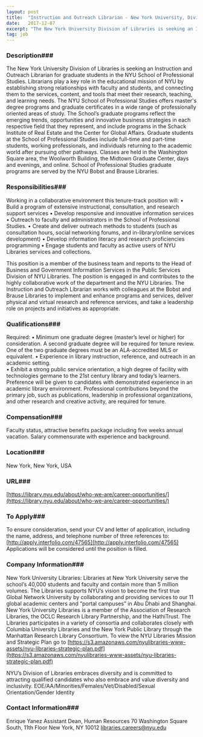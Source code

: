 ```yaml
---
layout: post
title:  "Instruction and Outreach Librarian - New York University, Division of Libraries"
date:   2017-12-07
excerpt: "The New York University Division of Libraries is seeking an Instruction and Outreach Librarian for graduate students in the NYU School of Professional Studies. Librarians play a key role in the educational mission of NYU by establishing strong relationships with faculty and students, and connecting them to the services, content,..."
tag: job
---
```


### Description###

The New York University Division of Libraries is seeking an Instruction and Outreach Librarian for graduate students in the NYU School of Professional Studies.  Librarians play a key role in the educational mission of NYU by establishing strong relationships with faculty and students, and connecting them to the services, content, and tools that meet their research, teaching, and learning needs. 
The NYU School of Professional Studies offers master's degree programs and graduate certificates in a wide range of professionally oriented areas of study.  The School’s graduate programs reflect the emerging trends, opportunities and innovative business strategies in each respective field that they represent, and include programs in the Schack Institute of Real Estate and the Center for Global Affairs.  Graduate students at the School of Professional Studies include full-time and part-time students, working professionals, and individuals returning to the academic world after pursuing other pathways.  Classes are held in the Washington Square area, the Woolworth Building, the Midtown Graduate Center, days and evenings, and online.  School of Professional Studies graduate programs are served by the NYU Bobst and Brause Libraries.


### Responsibilities###

Working in a collaborative environment this tenure-track position will:
•	Build a program of extensive instructional, consultation, and research support services
•	Develop responsive and innovative information services
•	Outreach to faculty and administrators in the School of Professional Studies.
•	Create and deliver outreach methods to students (such as consultation hours, social networking forums, and in-library/online services development)
•	Develop information literacy and research proficiencies programming
•	Engage students and faculty as active users of NYU Libraries services and collections.  

This position is a member of the business team and reports to the Head of Business and Government Information Services in the Public Services Division of NYU Libraries.    The position is engaged in and contributes to the highly collaborative work of the department and the NYU Libraries.  The Instruction and Outreach Librarian works with colleagues at the Bobst and Brause Libraries to implement and enhance programs and services, deliver physical and virtual research and reference services, and take a leadership role on projects and initiatives as appropriate.  


### Qualifications###

Required: 
•	Minimum one graduate degree (master’s level or higher) for consideration. A second graduate degree will be required for tenure review. One of the two graduate degrees must be an ALA-accredited MLS or equivalent. 
•	Experience in library instruction, reference, and outreach in an academic setting.  
•	Exhibit a strong public service orientation, a high degree of facility with technologies germane to the 21st century library and today’s learners.  
Preference will be given to candidates with demonstrated experience in an academic library environment.
Professional contributions beyond the primary job, such as publications, leadership in professional organizations, and other research and creative activity, are required for tenure. 


### Compensation###

Faculty status, attractive benefits package including five weeks annual vacation. Salary commensurate with experience and background. 


### Location###

New York, New York, USA


### URL###

[https://library.nyu.edu/about/who-we-are/career-opportunities/](https://library.nyu.edu/about/who-we-are/career-opportunities/)

### To Apply###

To ensure consideration, send your CV and letter of application, including the name, address, and telephone number of three references to: [http://apply.interfolio.com/47565](http://apply.interfolio.com/47565) Applications will be considered until the position is filled. 


### Company Information###

New York University Libraries:  Libraries at New York University serve the school’s 40,000 students and faculty and contain more than 5 million volumes. The Libraries supports NYU’s vision to become the first true Global Network University by collaborating and providing services to our 11 global academic centers and “portal campuses” in Abu Dhabi and Shanghai.   New York University Libraries is a member of the Association of Research Libraries, the OCLC Research Library Partnership, and the HathiTrust. The Libraries participates in a variety of consortia and collaborates closely with Columbia University Libraries and the New York Public Library through the Manhattan Research Library Consortium. To view the NYU Libraries Mission and Strategic Plan go to [https://s3.amazonaws.com/nyulibraries-www-assets/nyu-libraries-strategic-plan.pdf](https://s3.amazonaws.com/nyulibraries-www-assets/nyu-libraries-strategic-plan.pdf)

NYU’s Division of Libraries embraces diversity and is committed to attracting qualified candidates who also embrace and value diversity and inclusivity.
EOE/AA/Minorities/Females/Vet/Disabled/Sexual Orientation/Gender Identity



### Contact Information###

Enrique Yanez
Assistant Dean, Human Resources
70 Washington Square South, 11th Floor
New York, NY 10012
libraries.careers@nyu.edu

